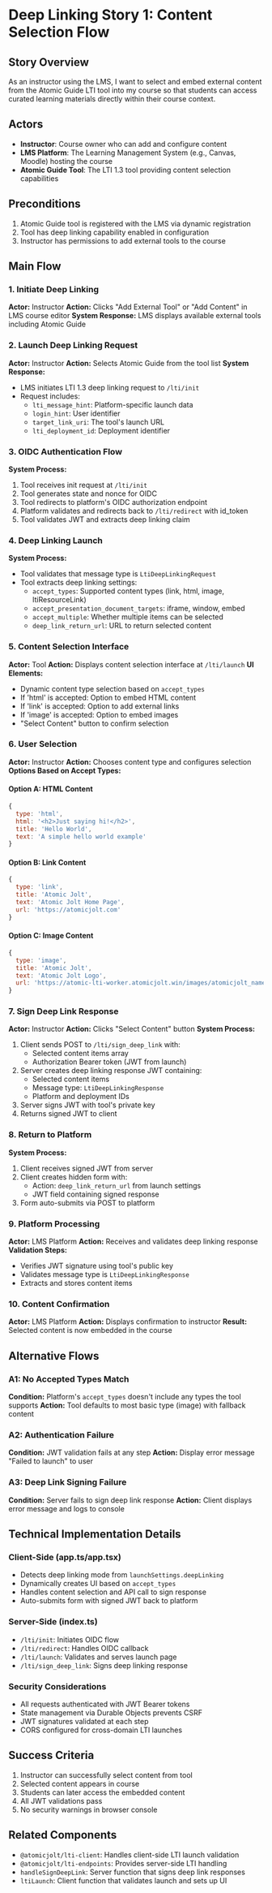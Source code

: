 # Deep Linking Story 1: Content Selection Flow

## Story Overview

As an instructor using the LMS, I want to select and embed external content from the Atomic Guide LTI tool into my course so that students can access curated learning materials directly within their course context.

## Actors

- **Instructor**: Course owner who can add and configure content
- **LMS Platform**: The Learning Management System (e.g., Canvas, Moodle) hosting the course
- **Atomic Guide Tool**: The LTI 1.3 tool providing content selection capabilities

## Preconditions

1. Atomic Guide tool is registered with the LMS via dynamic registration
2. Tool has deep linking capability enabled in configuration
3. Instructor has permissions to add external tools to the course

## Main Flow

### 1. Initiate Deep Linking

**Actor:** Instructor
**Action:** Clicks "Add External Tool" or "Add Content" in LMS course editor
**System Response:** LMS displays available external tools including Atomic Guide

### 2. Launch Deep Linking Request

**Actor:** Instructor
**Action:** Selects Atomic Guide from the tool list
**System Response:**

- LMS initiates LTI 1.3 deep linking request to `/lti/init`
- Request includes:
  - `lti_message_hint`: Platform-specific launch data
  - `login_hint`: User identifier
  - `target_link_uri`: The tool's launch URL
  - `lti_deployment_id`: Deployment identifier

### 3. OIDC Authentication Flow

**System Process:**

1. Tool receives init request at `/lti/init`
2. Tool generates state and nonce for OIDC
3. Tool redirects to platform's OIDC authorization endpoint
4. Platform validates and redirects back to `/lti/redirect` with id_token
5. Tool validates JWT and extracts deep linking claim

### 4. Deep Linking Launch

**System Process:**

- Tool validates that message type is `LtiDeepLinkingRequest`
- Tool extracts deep linking settings:
  - `accept_types`: Supported content types (link, html, image, ltiResourceLink)
  - `accept_presentation_document_targets`: iframe, window, embed
  - `accept_multiple`: Whether multiple items can be selected
  - `deep_link_return_url`: URL to return selected content

### 5. Content Selection Interface

**Actor:** Tool
**Action:** Displays content selection interface at `/lti/launch`
**UI Elements:**

- Dynamic content type selection based on `accept_types`
- If 'html' is accepted: Option to embed HTML content
- If 'link' is accepted: Option to add external links
- If 'image' is accepted: Option to embed images
- "Select Content" button to confirm selection

### 6. User Selection

**Actor:** Instructor
**Action:** Chooses content type and configures selection
**Options Based on Accept Types:**

#### Option A: HTML Content

```javascript
{
  type: 'html',
  html: '<h2>Just saying hi!</h2>',
  title: 'Hello World',
  text: 'A simple hello world example'
}
```

#### Option B: Link Content

```javascript
{
  type: 'link',
  title: 'Atomic Jolt',
  text: 'Atomic Jolt Home Page',
  url: 'https://atomicjolt.com'
}
```

#### Option C: Image Content

```javascript
{
  type: 'image',
  title: 'Atomic Jolt',
  text: 'Atomic Jolt Logo',
  url: 'https://atomic-lti-worker.atomicjolt.win/images/atomicjolt_name.png'
}
```

### 7. Sign Deep Link Response

**Actor:** Instructor
**Action:** Clicks "Select Content" button
**System Process:**

1. Client sends POST to `/lti/sign_deep_link` with:
   - Selected content items array
   - Authorization Bearer token (JWT from launch)
2. Server creates deep linking response JWT containing:
   - Selected content items
   - Message type: `LtiDeepLinkingResponse`
   - Platform and deployment IDs
3. Server signs JWT with tool's private key
4. Returns signed JWT to client

### 8. Return to Platform

**System Process:**

1. Client receives signed JWT from server
2. Client creates hidden form with:
   - Action: `deep_link_return_url` from launch settings
   - JWT field containing signed response
3. Form auto-submits via POST to platform

### 9. Platform Processing

**Actor:** LMS Platform
**Action:** Receives and validates deep linking response
**Validation Steps:**

- Verifies JWT signature using tool's public key
- Validates message type is `LtiDeepLinkingResponse`
- Extracts and stores content items

### 10. Content Confirmation

**Actor:** LMS Platform
**Action:** Displays confirmation to instructor
**Result:** Selected content is now embedded in the course

## Alternative Flows

### A1: No Accepted Types Match

**Condition:** Platform's `accept_types` doesn't include any types the tool supports
**Action:** Tool defaults to most basic type (image) with fallback content

### A2: Authentication Failure

**Condition:** JWT validation fails at any step
**Action:** Display error message "Failed to launch" to user

### A3: Deep Link Signing Failure

**Condition:** Server fails to sign deep link response
**Action:** Client displays error message and logs to console

## Technical Implementation Details

### Client-Side (app.ts/app.tsx)

- Detects deep linking mode from `launchSettings.deepLinking`
- Dynamically creates UI based on `accept_types`
- Handles content selection and API call to sign response
- Auto-submits form with signed JWT back to platform

### Server-Side (index.ts)

- `/lti/init`: Initiates OIDC flow
- `/lti/redirect`: Handles OIDC callback
- `/lti/launch`: Validates and serves launch page
- `/lti/sign_deep_link`: Signs deep linking response

### Security Considerations

- All requests authenticated with JWT Bearer tokens
- State management via Durable Objects prevents CSRF
- JWT signatures validated at each step
- CORS configured for cross-domain LTI launches

## Success Criteria

1. Instructor can successfully select content from tool
2. Selected content appears in course
3. Students can later access the embedded content
4. All JWT validations pass
5. No security warnings in browser console

## Related Components

- `@atomicjolt/lti-client`: Handles client-side LTI launch validation
- `@atomicjolt/lti-endpoints`: Provides server-side LTI handling
- `handleSignDeepLink`: Server function that signs deep link responses
- `ltiLaunch`: Client function that validates launch and sets up UI
